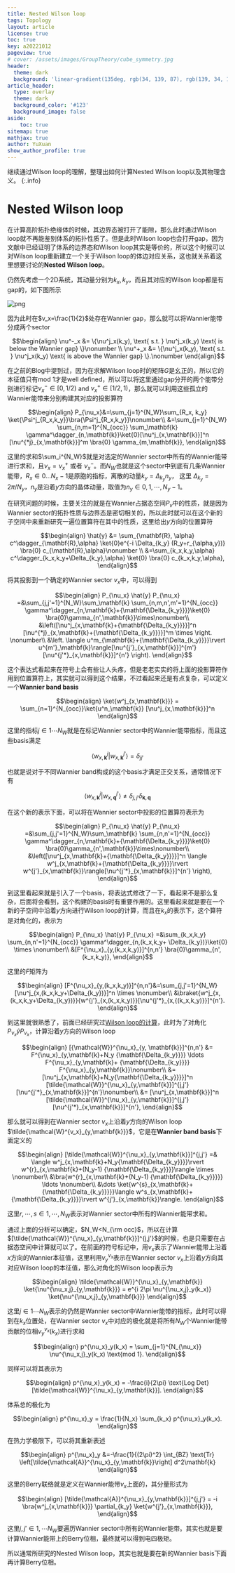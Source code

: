 ```yaml
---
title: Nested Wilson loop
tags: Topology 
layout: article
license: true
toc: true
key: a20221012
pageview: true
# cover: /assets/images/GroupTheory/cube_symmetry.jpg
header:
  theme: dark
  background: 'linear-gradient(135deg, rgb(34, 139, 87), rgb(139, 34, 139))'
article_header:
  type: overlay
  theme: dark
  background_color: '#123'
  background_image: false
aside:
    toc: true
sitemap: true
mathjax: true
author: YuXuan
show_author_profile: true
---
```

继续通过Wilson loop的理解，整理出如何计算Nested Wilson loop以及其物理含义。
{:.info}
<!--more-->

# Nested Wilson loop

在计算高阶拓扑绝缘体的时候，其边界态被打开了能隙，那么此时通过Wilson loop就不再能鉴别体系的拓扑性质了。但是此时Wilson loop也会打开gap，因为文献中已经证明了体系的边界态和Wilson loop其实是等价的，所以这个时候可以对Wilson loop重新建立一个关于Wilson loop的体边对应关系，这也就关系着这里想要讨论的**Nested Wilson loop**。

仍然先考虑一个2D系统，其动量分别为$k_x,k_y$，而且其对应的Wilson loop都是有gap的，如下图所示

![png](/assets/images/introduc/nested-1.png)

因为此时在$v_x=\frac{1}{2}$处存在Wannier gap，那么就可以将Wannier能带分成两个sector

$$\begin{align}
\nu^-_x &= \{\nu^j_x(k_y), \text{ s.t. } \nu^j_x(k_y) \text{ is below the Wannier gap} \}\nonumber \\
\nu^+_x &= \{\nu^j_x(k_y), \text{ s.t. } \nu^j_x(k_y) \text{ is above the Wannier gap} \}.\nonumber
\end{align}$$

在之前的Blog中提到过，因为在求解Wilson loop时的矩阵$G$是幺正的，所以它的本征值只有mod 1才是well defined，所以可以将这里通过gap分开的两个能带分别进行标记$\nu^-_x \in [0,1/2)$ and  $\nu^+_x \in [1/2,1)$，那么就可以利用这些孤立的Wannier能带来分别构建其对应的投影算符

$$\begin{align}
P_{\nu_x}&=\sum_{j=1}^{N_W}\sum_{R_x, k_y} \ket{\Psi^j_{R_x,k_y}}\bra{\Psi^j_{R_x,k_y}}\nonumber\\
&=\sum_{j=1}^{N_W} \sum_{n,m=1}^{N_{occ}} \sum_\mathbf{k} \gamma^\dagger_{n,\mathbf{k}}\ket{0}[\nu^j_{x,\mathbf{k}}]^n [\nu^{*j}_{x,\mathbf{k}}]^m \bra{0} \gamma_{m,\mathbf{k}},
\end{align}$$

这里的求和$\sum_i^{N_W}$就是对选定的Wannier sector中所有的Wannier能带进行求和，且$\nu_x = \nu^+_x$ 或者 $\nu^-_x$。而$N_W$也就是这个sector中到底有几条Wannier能带，$R_x \in 0 \ldots N_x-1$是原胞的指标，离散的动量$k_y=\Delta_{k_y} n_y$， 这里 $\Delta_{k_y}=2\pi / N_y$，$n_y$是沿着$y$方向的晶体动量，取值为$n_y\in 0,1,\cdots, N_y-1$。

在研究问题的时候，主要关注的就是在Wannier占据态空间$P_v$中的性质，就是因为Wannier sector的拓扑性质与边界态是密切相关的，所以此时就可以在这个新的子空间中来重新研究一遍位置算符在其中的性质，这里给出$y$方向的位置算符

$$\begin{align}
\hat{y} &= \sum_{\mathbf{R}, \alpha} c^\dagger_{\mathbf{R},\alpha} \ket{0}e^{-i \Delta_{k_y} (R_y+r_{\alpha,y})} \bra{0} c_{\mathbf{R},\alpha}\nonumber \\
&=\sum_{k_x,k_y,\alpha} c^\dagger_{k_x,k_y+\Delta_{k_y},\alpha} \ket{0} \bra{0} c_{k_x,k_y,\alpha},
\end{align}$$

将其投影到一个确定的Wannier sector $v_x$中，可以得到

$$\begin{align}
P_{\nu_x} \hat{y} P_{\nu_x} =&\sum_{j,j'=1}^{N_W}\sum_\mathbf{k} \sum_{n,m,n',m'=1}^{N_{occ}} \gamma^\dagger_{n,\mathbf{k}+{\mathbf{\Delta_{k_y}}}}\ket{0}  \bra{0}\gamma_{n',\mathbf{k}}\times\nonumber\\
&\left([\nu^j_{x,\mathbf{k}+{\mathbf{\Delta_{k_y}}}}]^n [\nu^{*j}_{x,\mathbf{k}+{\mathbf{\Delta_{k_y}}}}]^m \times \right. \nonumber\\
&\left. \langle u^m_{\mathbf{k}+{\mathbf{\Delta_{k_y}}}}\rvert u^{m'}_\mathbf{k}\rangle[\nu^{j'}_{x,\mathbf{k}}]^{m'}[\nu^{j'*}_{x,\mathbf{k}}]^{n'} \right).
\end{align}$$

这个表达式看起来在符号上会有些让人头疼，但是老老实实的将上面的投影算符作用到位置算符上，其实就可以得到这个结果，不过看起来还是有点复杂，可以定义一个**Wannier band basis**

$$\begin{align}
\ket{w^j_{x,\mathbf{k}}} = \sum_{n=1}^{N_{occ}}\ket{u^n_\mathbf{k}} [\nu^j_{x,\mathbf{k}}]^n
\end{align}$$

这里的指标$j\in 1\cdots N_W$就是在标记Wannier sector中的Wannier能带指标，而且这些basis满足

$$\langle w^j_{x,\mathbf{k}}\rvert w^{j'}_{x, \mathbf{k}}\rangle=\delta_{jj'}$$

也就是说对于不同Wannier band构成的这个basis才满足正交关系，通常情况下有

$$\langle w^j_{x,\mathbf{k}}\rvert w^{j'}_{x, \mathbf{q}}\rangle \neq \delta_{j,j'} \delta_{\mathbf{k}, \mathbf{q}}$$

在这个新的表示下面，可以将在Wannier sector中投影的位置算符表示为

$$\begin{align}
P_{\nu_x} \hat{y} P_{\nu_x} =&\sum_{j,j'=1}^{N_W}\sum_\mathbf{k} \sum_{n,n'=1}^{N_{occ}} \gamma^\dagger_{n,\mathbf{k}+{\mathbf{\Delta_{k_y}}}}\ket{0}  \bra{0}\gamma_{n',\mathbf{k}}\times\nonumber\\
&\left([\nu^j_{x,\mathbf{k}+{\mathbf{\Delta_{k_y}}}}]^n \langle w^j_{x,\mathbf{k}+{\mathbf{\Delta_{k_y}}}}\rvert w^{j'}_{x,\mathbf{k}}\rangle[\nu^{j'*}_{x,\mathbf{k}}]^{n'} \right),
\end{align}$$

到这里看起来就是引入了一个basis，将表达式修改了一下，看起来不是那么复杂，后面将会看到，这个构建的basis时有重要作用的。这里看起来就是要在一个新的子空间中沿着$y$方向进行Wilson loop的计算，而且在$k_x$的表示下，这个算符是对角化的，表示为

$$\begin{align}
P_{\nu_x} \hat{y} P_{\nu_x} =&\sum_{k_x,k_y} \sum_{n,n'=1}^{N_{occ}} \gamma^\dagger_{n,(k_x,k_y+ \Delta_{k_y})}\ket{0} \times \nonumber\\
&[F^{\nu_x}_{y,(k_x,k_y)}]^{n,n'} \bra{0}\gamma_{n',(k_x,k_y)},
\end{align}$$

这里的$F$矩阵为

$$\begin{align}
 [F^{\nu_x}_{y,(k_x,k_y)}]^{n,n'}&=\sum_{j,j'=1}^{N_W}[\nu^j_{x,(k_x,k_y+\Delta_{k_y})}]^n \times \nonumber\\
&\braket{w^j_{x,(k_x,k_y+\Delta_{k_y})}}{w^{j'}_{x,(k_x,k_y)}}[\nu^{j'*}_{x,{(k_x,k_y)}}]^{n'}.
\end{align}$$

到这里就很熟悉了，前面已经研究过[Wilson loop的计算](https://yxli8023.github.io/2022/10/10/Wilsonloop-restudy.html)，此时为了对角化$P_{\nu_x} \hat{y} P_{\nu_x}$，计算沿着$y$方向的Wilson loop

$$\begin{align}
[{\mathcal{W}}^{\nu_x}_{y, \mathbf{k}}]^{n,n'} &= F^{\nu_x}_{y,\mathbf{k}+N_y {\mathbf{\Delta_{k_y}}}} \ldots F^{\nu_x}_{y,\mathbf{k}+ {\mathbf{\Delta_{k_y}}}} F^{\nu_x}_{y,\mathbf{k}}\nonumber\\
&= [\nu^j_{x,\mathbf{k}+N_y{\mathbf{\Delta_{k_y}}}}]^n [\tilde{\mathcal{W}}^{\nu_x}_{y,\mathbf{k}}]^{j,j'}[\nu^{j'*}_{x,\mathbf{k}}]^{n'}\nonumber\\
&= [\nu^j_{x,\mathbf{k}}]^n [\tilde{\mathcal{W}}^{\nu_x}_{y,\mathbf{k}}]^{j,j'}[\nu^{j'*}_{x,\mathbf{k}}]^{n'},
\end{align}$$

那么就可以得到在Wannier sector $v_x$上沿着$y$方向的Wilson loop $\tilde{\mathcal{W}^{v_x}_{y,\mathbf{k}}}$，它是在**Wannier band basis**下面定义的

$$\begin{align}
[\tilde{\mathcal{W}}^{\nu_x}_{y,\mathbf{k}}]^{j,j'} =& \langle w^j_{x,\mathbf{k}+N_y{\mathbf{\Delta_{k_y}}}}\rvert w^{r}_{x,\mathbf{k}+(N_y-1) {\mathbf{\Delta_{k_y}}}}\rangle \times \nonumber\\
&\bra{w^{r}_{x,\mathbf{k}+(N_y-1) {\mathbf{\Delta_{k_y}}}}} \ldots \nonumber\\
&\dots \ket{w^{s}_{x,\mathbf{k}+{\mathbf{\Delta_{k_y}}}}}\langle w^s_{x,\mathbf{k}+{\mathbf{\Delta_{k_y}}}}\rvert w^{j'}_{x,\mathbf{k}}\rangle.
\end{align}$$

这里$r,\cdots,s\in 1,\cdots,N_W$表示对Wannier sector中所有的Wannier能带求和。

通过上面的分析可以确定，$N_W<N_{\rm occ}$，所以在计算$[\tilde{\mathcal{W}}^{\nu_x}_{y,\mathbf{k}}]^{j,j'}$的时候，也是只需要在占据态空间中计算就可以了。在前面的符号标记中，用$v_x$表示了Wannier能带上沿着$x$方向的Wannier本征值，这里利用$v_y^{v_x}$表示在Wannier sector $v_x$上沿着$y$方向其对应Wilson loop的本征值，那么对角化的Wilson loop表示为

$$\begin{align}
\tilde{\mathcal{W}}^{\nu_x}_{y,\mathbf{k}}  \ket{\nu^{\nu_x,j}_{y,\mathbf{k}}} = e^{i 2\pi \nu^{\nu_x,j}_y(k_x)} \ket{\nu^{\nu_x,j}_{y,\mathbf{k}}}
\end{align}$$

这里$j\in 1\cdots N_W$表示的仍然是Wannier sector中Wannier能带的指标，此时可以得到在$k_x$位置处，在Wannier sector $v_x$中对应的极化就是将所有$N_W$个Wannier能带贡献的位相$v_y^{v_x}(k_x)$进行求和

$$\begin{align}
p^{\nu_x}_y(k_x) = \sum_{j=1}^{N_{\nu_x}} \nu^{\nu_x,j}_y(k_x) \text{mod 1}.
\end{align}$$

 同样可以将其表示为

 $$\begin{align}
p^{\nu_x}_y(k_x) = -\frac{i}{2\pi} \text{Log Det}[\tilde{\mathcal{W}}^{\nu_x}_{y,\mathbf{k}}].
\end{align}$$

体系总的极化为

$$\begin{align}
p^{\nu_x}_y = \frac{1}{N_x} \sum_{k_x} p^{\nu_x}_y(k_x).
\end{align}$$

在热力学极限下，可以将其重新表述

$$\begin{align}
p^{\nu_x}_y &=-\frac{1}{(2\pi)^2} \int_{BZ} \text{Tr} \left[\tilde{\mathcal{A}}^{\nu_x}_{y,\mathbf{k}}\right] d^2\mathbf{k}
\end{align}$$

这里的Berry联络就是定义在Wannier能带$v_x$上面的，其分量形式为

$$\begin{align}
[\tilde{\mathcal{A}}^{\nu_x}_{y,\mathbf{k}}]^{j,j'} = -i \bra{w^j_{x,\mathbf{k}}} \partial_{k_y} \ket{w^{j'}_{x,\mathbf{k}}},
\end{align}$$

这里$j,j'\in 1,\cdots N_W$要遍历Wannier sector中所有的Wannier能带。其实也就是要计算Wannier能带上的Berry位相，最终就可以得到电四极矩。

所以通常所研究的Nested Wilson loop，其实也就是要在新的Wannier basis下面再计算Berry位相。
